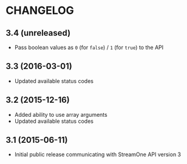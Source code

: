 CHANGELOG
=========

## 3.4 (unreleased)
* Pass boolean values as `0` (for `false`) / `1` (for `true`) to the API

## 3.3 (2016-03-01)
* Updated available status codes

## 3.2 (2015-12-16)
* Added ability to use array arguments
* Updated available status codes

## 3.1 (2015-06-11)
* Initial public release communicating with StreamOne API version 3
